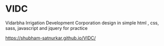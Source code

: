 # VIDC
Vidarbha Irrigation Development Corporation design in simple html , css, sass, javascript and jquery for practice

https://shubham-satnurkar.github.io/VIDC/

